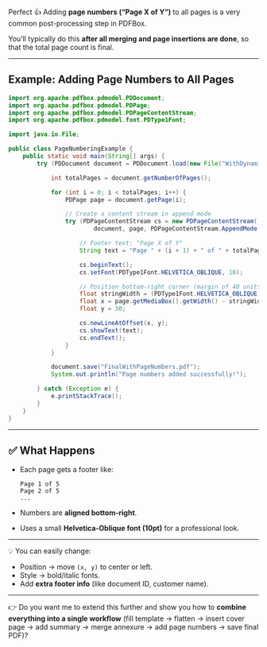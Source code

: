 Perfect 👍 Adding **page numbers (“Page X of Y”)** to all pages is a very common post-processing step in PDFBox.

You’ll typically do this **after all merging and page insertions are done**, so that the total page count is final.

---

## Example: Adding Page Numbers to All Pages

```java
import org.apache.pdfbox.pdmodel.PDDocument;
import org.apache.pdfbox.pdmodel.PDPage;
import org.apache.pdfbox.pdmodel.PDPageContentStream;
import org.apache.pdfbox.pdmodel.font.PDType1Font;

import java.io.File;

public class PageNumberingExample {
    public static void main(String[] args) {
        try (PDDocument document = PDDocument.load(new File("WithDynamicCoverPage.pdf"))) {

            int totalPages = document.getNumberOfPages();

            for (int i = 0; i < totalPages; i++) {
                PDPage page = document.getPage(i);

                // Create a content stream in append mode
                try (PDPageContentStream cs = new PDPageContentStream(
                        document, page, PDPageContentStream.AppendMode.APPEND, true, true)) {

                    // Footer text: "Page X of Y"
                    String text = "Page " + (i + 1) + " of " + totalPages;

                    cs.beginText();
                    cs.setFont(PDType1Font.HELVETICA_OBLIQUE, 10);

                    // Position bottom-right corner (margin of 40 units)
                    float stringWidth = (PDType1Font.HELVETICA_OBLIQUE.getStringWidth(text) / 1000) * 10;
                    float x = page.getMediaBox().getWidth() - stringWidth - 40;
                    float y = 30;

                    cs.newLineAtOffset(x, y);
                    cs.showText(text);
                    cs.endText();
                }
            }

            document.save("FinalWithPageNumbers.pdf");
            System.out.println("Page numbers added successfully!");

        } catch (Exception e) {
            e.printStackTrace();
        }
    }
}
```

---

## ✅ What Happens

* Each page gets a footer like:

  ```
  Page 1 of 5
  Page 2 of 5
  ...
  ```
* Numbers are **aligned bottom-right**.
* Uses a small **Helvetica-Oblique font (10pt)** for a professional look.

---

💡 You can easily change:

* Position → move `(x, y)` to center or left.
* Style → bold/italic fonts.
* Add **extra footer info** (like document ID, customer name).

---

👉 Do you want me to extend this further and show you how to **combine everything into a single workflow** (fill template → flatten → insert cover page → add summary → merge annexure → add page numbers → save final PDF)?
